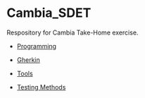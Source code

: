 # Cambia_SDET

Respository for Cambia Take-Home exercise.

* [Programming](./programming/programming.md#Programming)

* [Gherkin](./gherkin/gherkin.md#Gherkin)

* [Tools](./tools_questions.md#Tools)

* [Testing Methods](./methods_questions.md#Methods)